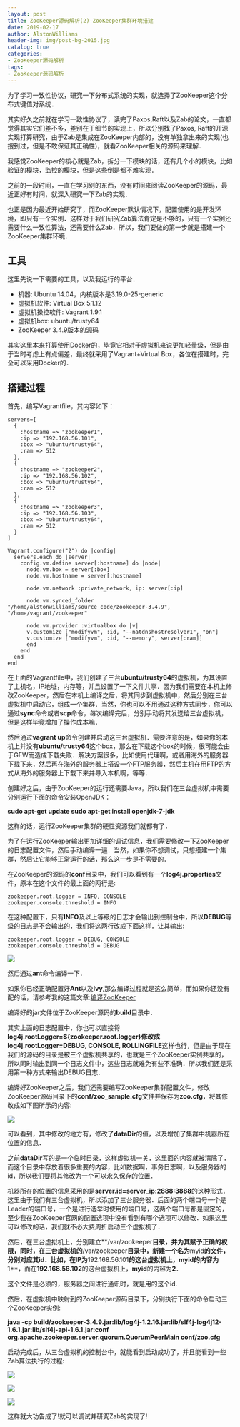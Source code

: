 ```yaml
---
layout: post
title: ZooKeeper源码解析(2)-ZooKeeper集群环境搭建
date: 2019-02-17
author: AlstonWilliams
header-img: img/post-bg-2015.jpg
catalog: true
categories:
- ZooKeeper源码解析
tags:
- ZooKeeper源码解析
---
```

为了学习一致性协议，研究一下分布式系统的实现，就选择了ZooKeeper这个分布式键值对系统．

其实好久之前就在学习一致性协议了，读完了Paxos,Raft以及Zab的论文，一直都觉得其实它们差不多，差别在于细节的实现上，所以分别找了Paxos, Raft的开源实现打算研究，由于Zab是集成在ZooKeeper内部的，没有单独拿出来的实现(也搜到过，但是不敢保证其正确性)，就看ZooKeeper相关的源码来理解．

我感觉ZooKeeper的核心就是Zab，拆分一下模块的话，还有几个小的模块，比如验证的模块，监控的模块，但是这些倒是都不难实现．

之前的一段时间，一直在学习别的东西，没有时间来阅读ZooKeeper的源码，最近正好有时间，就深入研究一下Zab的实现．

也正是因为最近开始研究了，而ZooKeeper默认情况下，配置使用的是开发环境，即只有一个实例．这样对于我们研究Zab算法肯定是不够的，只有一个实例还需要什么一致性算法，还需要什么Zab．所以，我们要做的第一步就是搭建一个ZooKeeper集群环境．

## 工具

这里先说一下需要的工具，以及我运行的平台．

- 机器: Ubuntu 14.04，内核版本是3.19.0-25-generic
- 虚拟机软件: Virtual Box 5.1.12
- 虚拟机操控软件: Vagrant 1.9.1
- 虚拟机box: ubuntu/trusty64
- ZooKeeper 3.4.9版本的源码

其实这里本来打算使用Docker的，毕竟它相对于虚拟机来说更加轻量级，但是由于当时考虑上有点偏差，最终就采用了Vagrant+Virtual Box，各位在搭建时，完全可以采用Docker的．

## 搭建过程

首先，编写Vagrantfile，其内容如下：

~~~~
servers=[
  {
    :hostname => "zookeeper1",
    :ip => "192.168.56.101",
    :box => "ubuntu/trusty64",
    :ram => 512
  },
  {
    :hostname => "zookeeper2",
    :ip => "192.168.56.102",
    :box => "ubuntu/trusty64",
    :ram => 512
  },
  {
    :hostname => "zookeeper3",
    :ip => "192.168.56.103",
    :box => "ubuntu/trusty64",
    :ram => 512
  }
]

Vagrant.configure("2") do |config|
  servers.each do |server|
    config.vm.define server[:hostname] do |node|
      node.vm.box = server[:box]
      node.vm.hostname = server[:hostname]

      node.vm.network :private_network, ip: server[:ip]

      node.vm.synced_folder "/home/alstonwilliams/source_code/zookeeper-3.4.9", "/home/vagrant/zookeeper"

      node.vm.provider :virtualbox do |v|
  	  v.customize ["modifyvm", :id, "--natdnshostresolver1", "on"]
	  v.customize ["modifyvm", :id, "--memory", server[:ram]]
      end
    end
  end
end

~~~~

在上面的Vagrantfile中，我们创建了三台**ubuntu/trusty64**的虚拟机，为其设置了主机名，IP地址，内存等，并且设置了一下文件共享．因为我们需要在本机上修改ZooKeeper，然后在本机上编译之后，将其同步到虚拟机中，然后分别在三台虚拟机中启动它，组成一个集群．当然，你也可以不用通过这种方式同步，你可以通过**sync**命令或者**scp**命令，每次编译完后，分别手动将其发送给三台虚拟机，但是这样毕竟增加了操作成本嘛．

然后通过**vagrant up**命令创建并启动这三台虚拟机．需要注意的是，如果你的本机上并没有**ubuntu/trusty64**这个box，那么在下载这个box的时候，很可能会由于GFW而造成下载失败．解决方案很多，比如使用代理啊，或者用海外的服务器下载下来，然后再在海外的服务器上搭设一个FTP服务器，然后主机在用FTP的方式从海外的服务器上下载下来并导入本机啊，等等．

创建好之后，由于ZooKeeper的运行还需要Java，所以我们在三台虚拟机中需要分别运行下面的命令安装OpenJDK：

**sudo apt-get update 
sudo apt-get install openjdk-7-jdk**

这样的话，运行ZooKeeper集群的硬性资源我们就都有了．

为了在运行ZooKeeper输出更加详细的调试信息，我们需要修改一下ZooKeeper的日志配置文件，然后手动编译一遍．当然，如果你不想调试，只想搭建一个集群，然后让它能够正常运行的话，那么这一步是不需要的．

在ZooKeeper的源码的**conf**目录中，我们可以看到有一个**log4j.properties**文件，原本在这个文件的最上面的两行是:

~~~~
zookeeper.root.logger = INFO, CONSOLE
zookeeper.console.threshold = INFO
~~~~

在这种配置下，只有**INFO**及以上等级的日志才会输出到控制台中，所以**DEBUG**等级的日志是不会输出的，我们将这两行改成下面这样，让其输出:

~~~~
zookeeper.root.logger = DEBUG, CONSOLE
zookeeper.console.threshold = DEBUG
~~~~


![](http://upload-images.jianshu.io/upload_images/4108852-8dcea3f506c45af9.png?imageMogr2/auto-orient/strip%7CimageView2/2/w/1240)

然后通过**ant**命令编译一下．

如果你已经正确配置好**Ant**以及**Ivy**,那么编译过程就是这么简单，而如果你还没有配的话，请参考我的这篇文章:[编译ZooKeeper](http://www.jianshu.com/p/dccdc43caf03)

编译好的jar文件位于ZooKeeper源码的**build**目录中．

其实上面的日志配置中，你也可以直接将**log4j.rootLogger=${zookeeper.root.logger}**修改成**log4j.rootLogger=DEBUG, CONSOLE, ROLLINGFILE**这样也行，但是由于现在我们的源码的目录是被三个虚拟机共享的，也就是三个ZooKeeper实例共享的，所以同时输出到同一个日志文件中，这些日志就难免有些不准确．所以我们还是采用第一种方式来输出DEBUG日志．

编译好ZooKeeper之后，我们还需要编写ZooKeeper集群配置文件，修改ZooKeeper源码目录下的**conf/zoo_sample.cfg**文件并保存为**zoo.cfg**，将其修改成如下图所示的内容:


![](http://upload-images.jianshu.io/upload_images/4108852-ee383960fdef13d2.png?imageMogr2/auto-orient/strip%7CimageView2/2/w/1240)

可以看到，其中修改的地方有，修改了**dataDir**的值，以及增加了集群中机器所在位置的信息．

之前**dataDir**写的是一个临时目录，这样虚拟机一关，这里面的内容就被清除了，而这个目录中存放着很多重要的内容，比如数据啊，事务日志啊，以及服务器的id，所以我们要将其修改为一个可以永久保存的位置．

机器所在的位置的信息采用的是**server.id=server_ip:2888:3888**的这种形式，这里由于我们有三台虚拟机，所以添加了三台服务器．后面的两个端口号一个是Leader的端口号，一个是进行选举时使用的端口号，这两个端口号都是固定的，至少我在ZooKeeper官网的配置选项中没有看到有哪个选项可以修改．如果这里可以修改的话，我们就不必大费周折启动三个虚拟机了．

然后，在三台虚拟机上，分别建立**/var/zookeeper**目录，并为其赋予正确的权限，同时，在三台虚拟机的**/var/zookeeper**目录中，新建一个名为**myid**的文件，分别对应其id．比如，在IP为**192.168.56.101**的这台虚拟机上，**myid**的内容为**1**，而在**192.168.56.102**的这台虚拟机上，**myid**的内容为**2**．

这个文件是必须的，服务器之间进行通讯时，就是用的这个id.

然后，在虚拟机中映射到的ZooKeeper源码目录下，分别执行下面的命令启动三个ZooKeeper实例:

**java -cp build/zookeeper-3.4.9.jar:lib/log4j-1.2.16.jar:lib/slf4j-log4j12-1.6.1.jar:lib/slf4j-api-1.6.1.jar:conf org.apache.zookeeper.server.quorum.QuorumPeerMain conf/zoo.cfg**

启动完成后，从三台虚拟机的控制台中，就能看到启动成功了，并且能看到一些Zab算法执行的过程:

![](http://upload-images.jianshu.io/upload_images/4108852-c938c478c5481936.png?imageMogr2/auto-orient/strip%7CimageView2/2/w/1240)

![](http://upload-images.jianshu.io/upload_images/4108852-fdc373b66194cd4d.png?imageMogr2/auto-orient/strip%7CimageView2/2/w/1240)

![](http://upload-images.jianshu.io/upload_images/4108852-d0079a35abc7a87a.png?imageMogr2/auto-orient/strip%7CimageView2/2/w/1240)

这样就大功告成了!就可以调试并研究Zab的实现了!
